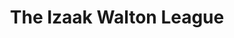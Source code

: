 ---
portfolio: izaak
title:  "The Izaak Walton League"
description: "HOW TO: Build Nets to Catch and Preserve Stream Insects | Outdoor America"
imgSrc: "../images/v3/izaak/izaak-1.jpg"
layout: port-h
set: izaak
---